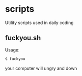 # scripts
Utility scripts used in daily coding

## fuckyou.sh
Usage:
```bash
$ fuckyou
```
your computer will ungry and down
